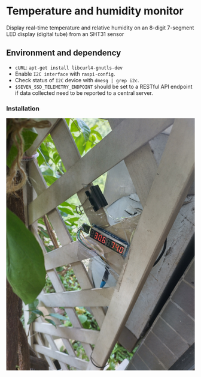 # Temperature and humidity monitor

Display real-time temperature and relative humidity on an 8-digit 7-segment LED display (digital tube) from an SHT31 sensor

## Environment and dependency

* `cURL`: `apt-get install libcurl4-gnutls-dev`
* Enable `I2C interface` with `raspi-config`.
* Check status of `I2C` device with `dmesg | grep i2c`.
* `$SEVEN_SSD_TELEMETRY_ENDPOINT` should be set to a RESTful API endpoint if data collected need to be reported to a
central server.

### Installation
<img src="./assets/installation.jpg"></img>
